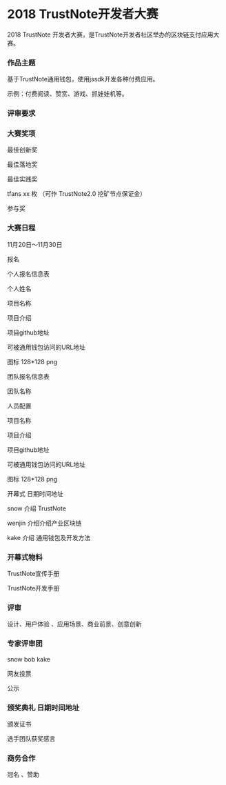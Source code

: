 # 2018 TrustNote开发者大赛



2018 TrustNote 开发者大赛，是TrustNote开发者社区举办的区块链支付应用大赛。



### 作品主题

基于TrustNote通用钱包，使用jssdk开发各种付费应用。

示例：付费阅读、赞赏、游戏、抓娃娃机等。



### 评审要求



### 大赛奖项



最佳创新奖

最佳落地奖

最佳实践奖

tfans   xx 枚 （可作 TrustNote2.0 挖矿节点保证金）

参与奖



### 大赛日程



11月20日～11月30日

报名



个人报名信息表

个人姓名

项目名称

项目介绍

项目github地址

可被通用钱包访问的URL地址

图标 128*128 png



团队报名信息表

团队名称

人员配置

项目名称

项目介绍

项目github地址

可被通用钱包访问的URL地址

图标 128*128 png





开幕式 日期时间地址

snow 介绍 TrustNote

wenjin 介绍介绍产业区块链

kake 介绍 通用钱包及开发方法



### 开幕式物料



TrustNote宣传手册

TrustNote开发手册



### 评审

设计、用户体验 、应用场景、商业前景、创意创新



### 专家评审团

snow   bob   kake   



网友投票

公示



### 颁奖典礼 日期时间地址

颁发证书

选手团队获奖感言







### 商务合作

冠名 、赞助

